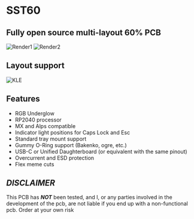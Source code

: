 # SST60

## Fully open source multi-layout 60% PCB
![Render1](https://github.com/dededecline/SST60/blob/main/Images/Render-Top.png)
![Render2](https://github.com/dededecline/SST60/blob/main/Images/Render-Back.png)

## Layout support
![KLE](https://github.com/dededecline/SST60/blob/main/Images/Layout-KLE.png)

## Features
- RGB Underglow
- RP2040 processor
- MX and Alps compatible
- Indicator light positions for Caps Lock and Esc
- Standard tray mount support
- Gummy O-Ring support (Bakenko, ogre, etc.)
- USB-C or Unified Daughterboard (or equivalent with the same pinout)
- Overcurrent and ESD protection
- Flex meme cuts

## ***DISCLAIMER***
This PCB has ***NOT*** been tested, and I, or any parties involved in the development of the pcb, are not liable if you end up with a non-functional pcb. Order at your own risk
